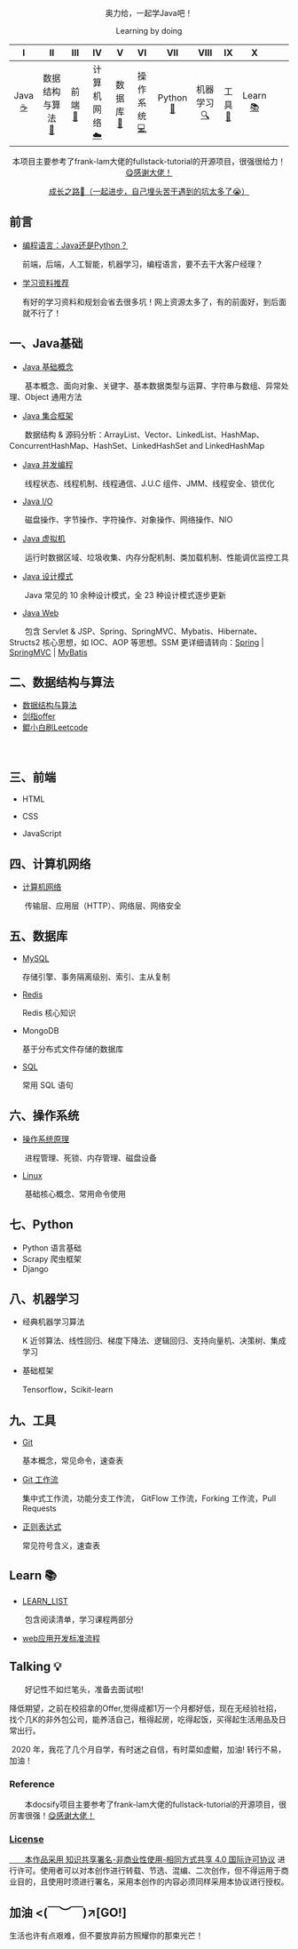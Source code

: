 
<div align="center">  
    <p>
        奥力给，一起学Java吧！
    </p>
    <p>
        Learning by doing
    </p>
</div>


|              I              |           II           |           III           |           IV           |            V            |            VI            |        VII        |         VIII         | IX |            X            |  |  |
| :--------------------------: | :-------------------: | :----------------------: | :---------------------: | :--------------: | :---------------: | :----------------------: | :----------------------: | :----------------------: | :----------------------: | :----------------------: | :----------------------: |
| Java<br />[☕️](?id=一、Java) | 数据结构与算法<br/>[📝](?id=二、数据结构与算法) | 前端<br />[🔗](?id=三、前端) | 计算机网络<br />[☁️](?id=四、计算机网络) | 数据库<br/>[💾](?id=五、数据库) | 操作系统<br/>[💻](?id=六、操作系统) | Python<br/>[🐍](?id=七、Python) | 机器学习<br/>[🔍](?id=八、机器学习) | 工具<br/> [🔨](?id=九、工具) |Learn<br/>[📚](?id=Learn) |  |  |

<div align="center">  
    <p>
        本项目主要参考了frank-lam大佬的fullstack-tutorial的开源项目，很强很给力！<a href="https://github.com/frank-lam/fullstack-tutorial">😋感谢大佬！</a>
    </p>
    <div>
        <a href="https://github.com/kun2233/KunJava/issues/1" target="_blank">成长之路💪（一起进步，自己埋头苦干遇到的坑太多了😭）</a>
    </div>
</div>





## 前言

- [编程语言：Java还是Python？](编程语言.md)

  前端，后端，人工智能，机器学习，编程语言，要不去干大客户经理？

- [学习资料推荐](学习资料推荐.md)

  有好的学习资料和规划会省去很多坑！网上资源太多了，有的前面好，到后面就不行了！





## 一、Java基础

- [Java 基础概念](JavaArchitecture/01-Java基础.md)

　　基本概念、面向对象、关键字、基本数据类型与运算、字符串与数组、异常处理、Object 通用方法

- [Java 集合框架](JavaArchitecture/02-Java集合框架.md)

　　数据结构 & 源码分析：ArrayList、Vector、LinkedList、HashMap、ConcurrentHashMap、HashSet、LinkedHashSet and LinkedHashMap

- [Java 并发编程](JavaArchitecture/03-Java并发编程.md)

　　线程状态、线程机制、线程通信、J.U.C 组件、JMM、线程安全、锁优化

- [Java I/O](JavaArchitecture/04-Java-IO.md)

　　磁盘操作、字节操作、字符操作、对象操作、网络操作、NIO

- [Java 虚拟机](JavaArchitecture/05-Java虚拟机.md)

　　运行时数据区域、垃圾收集、内存分配机制、类加载机制、性能调优监控工具

- [Java 设计模式](JavaArchitecture/06-0设计模式.md)

　　Java 常见的 10 余种设计模式，全 23 种设计模式逐步更新

- [Java Web](JavaArchitecture/07-JavaWeb.md)

　　包含 Servlet & JSP、Spring、SpringMVC、Mybatis、Hibernate、Structs2 核心思想，如 IOC、AOP 等思想。SSM 更详细请转向：[Spring](JavaWeb/Spring.md) | [SpringMVC](https://github.com/frank-lam/SpringMVC_MyBatis_Learning) | [MyBatis](https://github.com/frank-lam/SpringMVC_MyBatis_Learning)







## 二、数据结构与算法

- [数据结构与算法](数据结构与算法.md)
- [剑指offer](数据结构与算法.md)
- [鲲小白刷Leetcode](鲲小白刷leetcode.md)

　　





## 三、前端

- HTML

- CSS

- JavaScript 

  

  

  




## 四、计算机网络

- [计算机网络](计算机网络.md)

　　传输层、应用层（HTTP）、网络层、网络安全









## 五、数据库

- [MySQL](MySQL.md)

  存储引擎、事务隔离级别、索引、主从复制

- [Redis](Redis.md)

  Redis 核心知识

- MongoDB

  基于分布式文件存储的数据库

- [SQL](SQL.md)

  常用 SQL 语句



## 六、操作系统

- [操作系统原理](操作系统.md)

　　进程管理、死锁、内存管理、磁盘设备

- [Linux](Linux.md)

　　基础核心概念、常用命令使用





## 七、Python

- Python 语言基础
- Scrapy 爬虫框架
- Django





## 八、机器学习
- 经典机器学习算法

  K 近邻算法、线性回归、梯度下降法、逻辑回归、支持向量机、决策树、集成学习

- 基础框架

  Tensorflow，Scikit-learn






## 九、工具

- [Git](Git.md)

  基本概念，常见命令，速查表

- [Git 工作流](Git工作流.md)

  集中式工作流，功能分支工作流， GitFlow 工作流，Forking 工作流，Pull Requests

- [正则表达式](EfficiencyTools/正则表达式.md)

  常见符号含义，速查表




## Learn 📚

- [LEARN_LIST](LEARNLIST.md)

　　包含阅读清单，学习课程两部分

- [web应用开发标准流程](web应用开发标准流程.md)



## Talking 💡

　　好记性不如烂笔头，准备去面试啦!

​       降低期望，之前在校招拿的Offer,觉得成都1万一个月都好低，现在无经验社招，找个几K的非外包公司，能养活自己，租得起房，吃得起饭，买得起生活用品及日常出行。

​      2020 年，我花了几个月自学，有时迷之自信，有时菜如虚鲲，加油! 转行不易，加油！



### Reference

　　本docsify项目主要参考了frank-lam大佬的fullstack-tutorial的开源项目，很厉害很强！<a href="https://github.com/frank-lam/fullstack-tutorial">😋感谢大佬！



### License

　　本作品采用 [知识共享署名-非商业性使用-相同方式共享 4.0 国际许可协议](https://creativecommons.org/licenses/by-nc-sa/4.0/) 进行许可。使用者可以对本创作进行转载、节选、混编、二次创作，但不得运用于商业目的，且使用时须进行署名，采用本创作的内容必须同样采用本协议进行授权。



## 加油 <(￣︶￣)↗[GO!]



生活也许有点艰难，但不要放弃前方照耀你的那束光芒！

